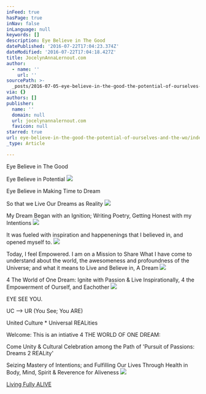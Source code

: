 ```yaml
---
inFeed: true
hasPage: true
inNav: false
inLanguage: null
keywords: []
description: Eye Believe in The Good
datePublished: '2016-07-22T17:04:23.374Z'
dateModified: '2016-07-22T17:04:18.427Z'
title: JocelynAnnaLernout.com
author:
  - name: ''
    url: ''
sourcePath: >-
  _posts/2016-07-05-eye-believe-in-the-good-the-potential-of-ourselves-and-the-wo.md
via: {}
authors: []
publisher:
  name: ''
  domain: null
  url: jocelynannalernout.com
  favicon: null
starred: true
url: eye-believe-in-the-good-the-potential-of-ourselves-and-the-wo/index.html
_type: Article

---
```

Eye Believe in The Good

Eye Believe in Potential
![](https://the-grid-user-content.s3-us-west-2.amazonaws.com/eb83db40-7a30-4169-a1bf-5264632222d7.jpg)

Eye Believe in Making Time to Dream

So that we Live Our Dreams as Reality
![](https://the-grid-user-content.s3-us-west-2.amazonaws.com/b0b2b21d-0f93-425c-b95f-121429254f57.jpg)

My Dream Began with an Ignition; Writing Poetry, Getting Honest with my Intentions
![](https://the-grid-user-content.s3-us-west-2.amazonaws.com/6191c422-fa21-4b5d-ada9-815717b6ff75.jpg)

It was fueled with inspiration and happenenings that I believed in, and opened myself to.
![](https://the-grid-user-content.s3-us-west-2.amazonaws.com/f982ada3-8fe5-4fc8-b96d-86bf62322f88.jpg)

Today, I feel Empowered. I am on a Mission to Share What I have come to understand about the world, the awesomeness and profoundness of the Universe; and what it means to Live and Believe in, A Dream
![](https://the-grid-user-content.s3-us-west-2.amazonaws.com/58ace0e7-cbf8-490f-86d7-0d14fc451f93.jpg)

4 The World of One Dream: Ignite with Passion & Live Inspirationally, 4 the Empowerment of Ourself, and Eachother
![](https://the-grid-user-content.s3-us-west-2.amazonaws.com/dba4d46d-6fd2-4317-bc93-1a6ebfb3648e.jpg)

EYE SEE YOU. 

UC --\> UR (You See; You ARE)

United Culture \* Universal REALities 

Welcome: This is an intiative 4 THE WORLD OF ONE DREAM: 

Come Unity & Cultural Celebration among the Path of 'Pursuit of Passions: Dreams 2 REALity'

Seizing Mastery of Intentions; and Fulfilling Our Lives Through Health in Body, Mind, Spirit & Reverence for Aliveness
![](https://the-grid-user-content.s3-us-west-2.amazonaws.com/6b5bcdf5-13bb-46ee-8e70-dda24b6dc5c2.jpg)

[Living Fully ALIVE ][0]

[0]: https://www.youtube.com/watch?v=WbrV0LVDD68